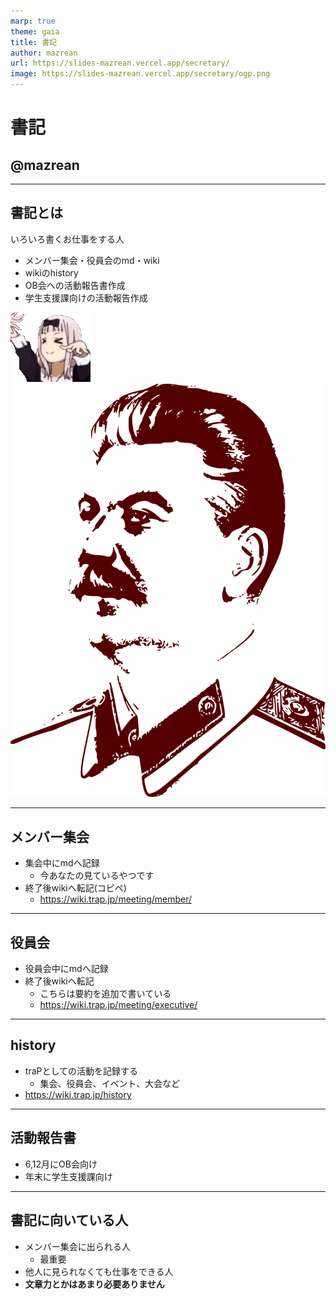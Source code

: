 ```yaml
---
marp: true
theme: gaia
title: 書記
author: mazrean
url: https://slides-mazrean.vercel.app/secretary/
image: https://slides-mazrean.vercel.app/secretary/ogp.png
---
```

<!--
_class:
- lead
- invert
-->
# 書記
## @mazrean

---
## 書記とは

いろいろ書くお仕事をする人
- メンバー集会・役員会のmd・wiki
- wikiのhistory
- OB会への活動報告書作成
- 学生支援課向けの活動報告作成

![w:150](chika.gif) ![w:100](stalin.png)

---
## メンバー集会
- 集会中にmdへ記録
  - 今あなたの見ているやつです
- 終了後wikiへ転記(コピペ)
  - https://wiki.trap.jp/meeting/member/

---
## 役員会
- 役員会中にmdへ記録
- 終了後wikiへ転記
  - こちらは要約を追加で書いている
  - https://wiki.trap.jp/meeting/executive/

---
## history
- traPとしての活動を記録する
  - 集会、役員会、イベント、大会など
- https://wiki.trap.jp/history

---
## 活動報告書
- 6,12月にOB会向け
- 年末に学生支援課向け

---
## 書記に向いている人
- メンバー集会に出られる人
  - 最重要
- 他人に見られなくても仕事をできる人
- **文章力とかはあまり必要ありません**
